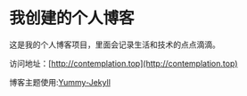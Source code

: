 # 我创建的个人博客

这是我的个人博客项目，里面会记录生活和技术的点点滴滴。


访问地址：[http://contemplation.top](http://contemplation.top)


博客主题使用:[Yummy-Jekyll](https://github.com/DONGChuan/Yummy-Jekyll)
